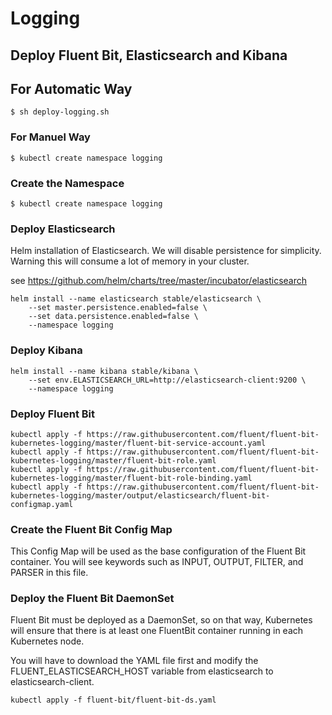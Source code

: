 # Logging

## Deploy Fluent Bit, Elasticsearch and Kibana

## For Automatic Way

```console
$ sh deploy-logging.sh
```

### For Manuel Way

```console
$ kubectl create namespace logging
```

### Create the Namespace

```console
$ kubectl create namespace logging
```

### Deploy Elasticsearch

Helm installation of Elasticsearch. We will disable persistence for simplicity. Warning this will consume a lot of memory in your cluster.

see https://github.com/helm/charts/tree/master/incubator/elasticsearch

```console
helm install --name elasticsearch stable/elasticsearch \
    --set master.persistence.enabled=false \
    --set data.persistence.enabled=false \
    --namespace logging
```    

### Deploy Kibana

```console
helm install --name kibana stable/kibana \
    --set env.ELASTICSEARCH_URL=http://elasticsearch-client:9200 \
    --namespace logging
```

### Deploy Fluent Bit

```console
kubectl apply -f https://raw.githubusercontent.com/fluent/fluent-bit-kubernetes-logging/master/fluent-bit-service-account.yaml
kubectl apply -f https://raw.githubusercontent.com/fluent/fluent-bit-kubernetes-logging/master/fluent-bit-role.yaml
kubectl apply -f https://raw.githubusercontent.com/fluent/fluent-bit-kubernetes-logging/master/fluent-bit-role-binding.yaml
kubectl apply -f https://raw.githubusercontent.com/fluent/fluent-bit-kubernetes-logging/master/output/elasticsearch/fluent-bit-configmap.yaml
```

### Create the Fluent Bit Config Map


This Config Map will be used as the base configuration of the Fluent Bit container. You will see keywords such as INPUT, OUTPUT, FILTER, and PARSER in this file.

### Deploy the Fluent Bit DaemonSet

Fluent Bit must be deployed as a DaemonSet, so on that way, Kubernetes will ensure that there is at least one FluentBit container running in each Kubernetes node.

You will have to download the YAML file first and modify the FLUENT_ELASTICSEARCH_HOST variable from elasticsearch to elasticsearch-client.

```console
kubectl apply -f fluent-bit/fluent-bit-ds.yaml
```
